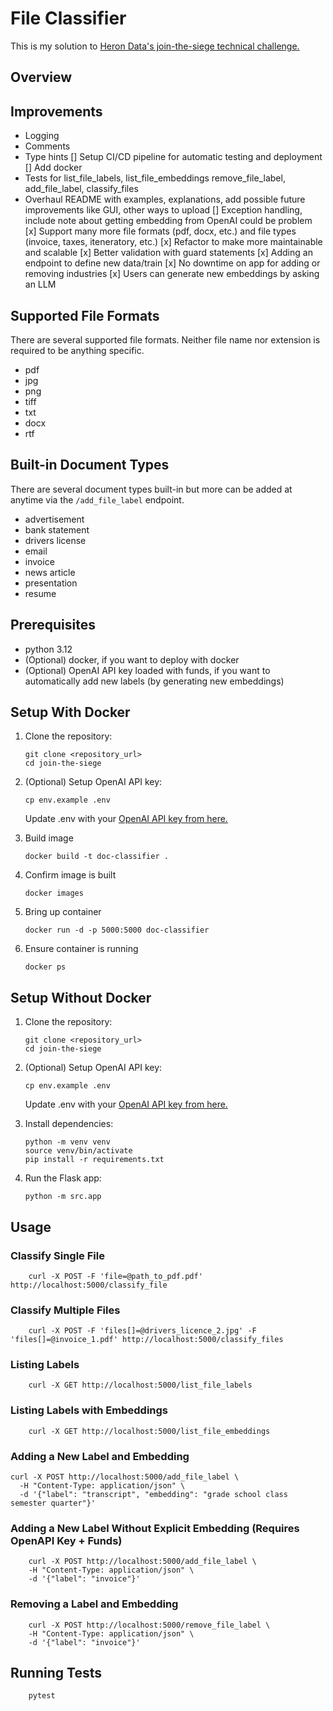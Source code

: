 # File Classifier

This is my solution to [Heron Data's join-the-siege technical challenge.](https://github.com/heron-data/join-the-siege)

## Overview

## Improvements

- Logging
- Comments
- Type hints
[] Setup CI/CD pipeline for automatic testing and deployment
[] Add docker
- Tests for list_file_labels, list_file_embeddings remove_file_label, add_file_label, classify_files
- Overhaul README with examples, explanations, add possible future improvements like GUI, other ways to upload
[] Exception handling, include note about getting embedding from OpenAI could be problem
[x] Support many more file formats (pdf, docx, etc.) and file types (invoice, taxes, iteneratory, etc.)
[x] Refactor to make more maintainable and scalable
[x] Better validation with guard statements
[x] Adding an endpoint to define new data/train
[x] No downtime on app for adding or removing industries
[x] Users can generate new embeddings by asking an LLM

## Supported File Formats

There are several supported file formats. Neither file name nor extension is required to be anything specific.

- pdf
- jpg
- png
- tiff
- txt
- docx
- rtf

## Built-in Document Types

There are several document types built-in but more can be added at anytime via the `/add_file_label` endpoint.

- advertisement
- bank statement
- drivers license
- email
- invoice
- news article
- presentation
- resume

## Prerequisites

- python 3.12
- (Optional) docker, if you want to deploy with docker
- (Optional) OpenAI API key loaded with funds, if you want to automatically add new labels (by generating new embeddings)

## Setup With Docker

1. Clone the repository:

    ```shell
    git clone <repository_url>
    cd join-the-siege
    ```

2. (Optional) Setup OpenAI API key:

    ```shell
    cp env.example .env
    ```

    Update .env with your [OpenAI API key from here.](https://platform.openai.com/api-keys)

3. Build image

    ```shell
    docker build -t doc-classifier .
    ```

4. Confirm image is built

    ```shell
    docker images 
    ```

5. Bring up container

    ```shell
    docker run -d -p 5000:5000 doc-classifier
    ```

6. Ensure container is running

    ```shell
    docker ps
    ```

## Setup Without Docker

1. Clone the repository:

    ```shell
    git clone <repository_url>
    cd join-the-siege
    ```

2. (Optional) Setup OpenAI API key:

    ```shell
    cp env.example .env
    ```

    Update .env with your [OpenAI API key from here.](https://platform.openai.com/api-keys)

3. Install dependencies:

    ```shell
    python -m venv venv
    source venv/bin/activate
    pip install -r requirements.txt
    ```

4. Run the Flask app:

    ```shell
    python -m src.app
    ```

## Usage

### Classify Single File

```shell
    curl -X POST -F 'file=@path_to_pdf.pdf' http://localhost:5000/classify_file
```

### Classify Multiple Files

```shell
    curl -X POST -F 'files[]=@drivers_licence_2.jpg' -F 'files[]=@invoice_1.pdf' http://localhost:5000/classify_files
```

### Listing Labels

```shell
    curl -X GET http://localhost:5000/list_file_labels
```

### Listing Labels with Embeddings

```shell
    curl -X GET http://localhost:5000/list_file_embeddings
```

### Adding a New Label and Embedding

```shell
curl -X POST http://localhost:5000/add_file_label \
  -H "Content-Type: application/json" \
  -d '{"label": "transcript", "embedding": "grade school class semester quarter"}'
```

### Adding a New Label Without Explicit Embedding (Requires OpenAPI Key + Funds)

```shell
    curl -X POST http://localhost:5000/add_file_label \
    -H "Content-Type: application/json" \
    -d '{"label": "invoice"}'
```

### Removing a Label and Embedding

```shell
    curl -X POST http://localhost:5000/remove_file_label \
    -H "Content-Type: application/json" \
    -d '{"label": "invoice"}'
```

## Running Tests

```shell
    pytest
```
